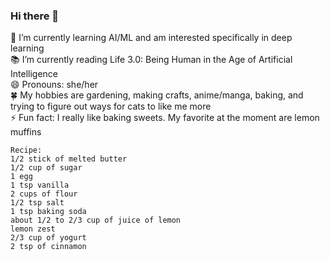 ### Hi there 🌻

🌱 I’m currently learning AI/ML and am interested specifically in deep learning\
📚 I’m currently reading Life 3.0: Being Human in the Age of Artificial Intelligence\
😄 Pronouns: she/her\
🍀 My hobbies are gardening, making crafts, anime/manga, baking, and trying to figure out ways for cats to like me more\
⚡ Fun fact: I really like baking sweets. My favorite at the moment are lemon muffins
```
Recipe:
1/2 stick of melted butter
1/2 cup of sugar
1 egg
1 tsp vanilla
2 cups of flour
1/2 tsp salt
1 tsp baking soda
about 1/2 to 2/3 cup of juice of lemon
lemon zest
2/3 cup of yogurt
2 tsp of cinnamon
```

